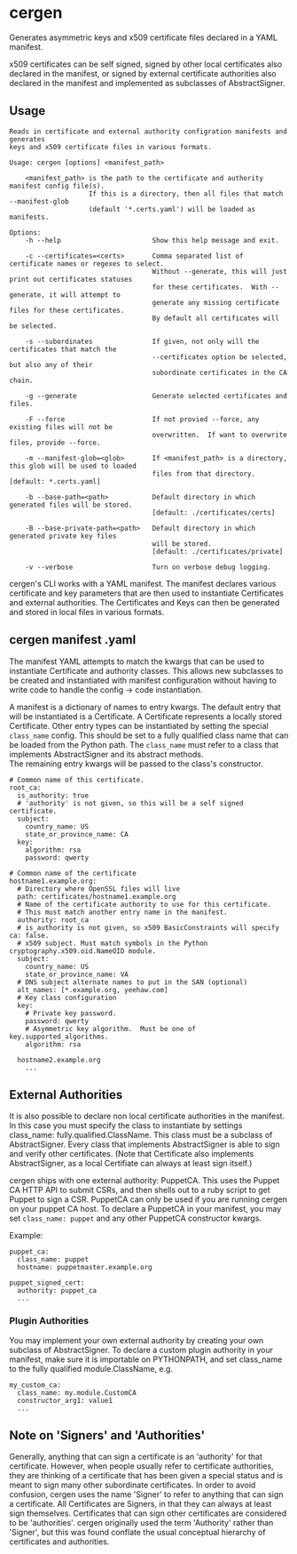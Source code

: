 # cergen

Generates asymmetric keys and x509 certificate files declared in a YAML manifest.

x509 certificates can be self signed, signed by other local certificates also declared in the
manifest, or signed by external certificate authorities also declared in the manifest and
implemented as subclasses of AbstractSigner.

## Usage

```
Reads in certificate and external authority configration manifests and generates
keys and x509 certificate files in various formats.

Usage: cergen [options] <manifest_path>

    <manifest_path> is the path to the certificate and authority manifest config file(s).
                    If this is a directory, then all files that match --manifest-glob
                    (default '*.certs.yaml') will be loaded as manifests.

Options:
    -h --help                       Show this help message and exit.

    -c --certificates=<certs>       Comma separated list of certificate names or regexes to select.
                                    Without --generate, this will just print out certificates statuses
                                    for these certificates.  With --generate, it will attempt to
                                    generate any missing certificate files for these certificates.
                                    By default all certificates will be selected.

    -s --subordinates               If given, not only will the certificates that match the
                                    --certificates option be selected, but also any of their
                                    subordinate certificates in the CA chain.

    -g --generate                   Generate selected certificates and files.

    -F --force                      If not provied --force, any existing files will not be
                                    overwritten.  If want to overwrite files, provide --force.

    -m --manifest-glob=<glob>       If <manifest_path> is a directory, this glob will be used to loaded
                                    files from that directory. [default: *.certs.yaml]

    -b --base-path=<path>           Default directory in which generated files will be stored.
                                    [default: ./certificates/certs]

    -B --base-private-path=<path>   Default directory in which generated private key files
                                    will be stored.
                                    [default: ./certificates/private]

    -v --verbose                    Turn on verbose debug logging.
```

cergen's CLI works with a YAML manifest.  The manifest declares various certificate and key
parameters that are then used to instantiate Certificates and external authorities.  The
Certificates and Keys can then be generated and stored in local files in various formats.


## cergen manifest .yaml

The manifest YAML attempts to match the kwargs that can be used to instantiate
Certificate and authority classes.  This allows new subclasses to be created and
instantiated with manifest configuration without having to write code to
handle the config -> code instantiation.

A manifest is a dictionary of names to entry kwargs.  The default entry that will be
instantiated is a Certificate.  A Certificate represents a locally stored Certificate.
Other entry types can be instantiated by setting the special `class_name` config.
This should be set to a fully qualified class name that can be loaded from the Python path.
The `class_name` must refer to a class that implements AbstractSigner and its abstract methods.  
The remaining entry kwargs will be passed to the class's constructor.

```
# Common name of this certificate.
root_ca:
  is_authority: true
  # 'authority' is not given, so this will be a self signed certificate.
  subject:
    country_name: US
    state_or_province_name: CA
  key:
    algorithm: rsa
    password: qwerty

# Common name of the certificate
hostname1.example.org:
  # Directory where OpenSSL files will live
  path: certificates/hostname1.example.org
  # Name of the certificate authority to use for this certificate.
  # This must match another entry name in the manifest.
  authority: root_ca
  # is_authority is not given, so x509 BasicConstraints will specify ca: false.
  # x509 subject. Must match symbols in the Python cryptography.x509.oid.NameOID module.
  subject:
    country_name: US
    state_or_province_name: VA
  # DNS subject alternate names to put in the SAN (optional)
  alt_names: [*.example.org, yeehaw.com]
  # Key class configuration
  key:
    # Private key password.
    password: qwerty
    # Asymmetric key algorithm.  Must be one of key.supported_algorithms.
    algorithm: rsa

  hostname2.example.org
    ...
````

## External Authorities
It is also possible to declare non local certificate authorities in the manifest.  In this case
you must specify the class to instantiate by settings class_name: fully.qualified.ClassName.
This class must be a subclass of AbstractSigner.  Every class that implements
AbstractSigner is able to sign and verify other certificates. (Note that Certificate also
implements AbstractSigner, as a local Certifiate can always at least sign itself.)

cergen ships with one external authority: PuppetCA.  This uses the Puppet CA HTTP API
to submit CSRs, and then shells out to a ruby script to get Puppet to sign a CSR.  PuppetCA
can only be used if you are running cergen on your puppet CA host.  To declare a PuppetCA
in your manifest, you may set `class_name: puppet` and any other PuppetCA constructor kwargs.


Example:

```
puppet_ca:
  class_name: puppet
  hostname: puppetmaster.example.org

puppet_signed_cert:
  authority: puppet_ca
  ...
```

### Plugin Authorities
You may implement your own external authority by creating your own subclass of AbstractSigner.
To declare a custom plugin authority in your manifest, make sure it is importable on PYTHONPATH,
and set class_name to the fully qualified module.ClassName, e.g.

```
my_custom_ca:
  class_name: my.module.CustomCA
  constructor_arg1: value1
  ...
```

## Note on 'Signers' and 'Authorities'
Generally, anything that can sign a certificate is an 'authority' for that certificate.
However, when people usually refer to certificate authorities, they are thinking
of a certificate that has been given a special status and is meant
to sign many other subordinate certificates.  In order to avoid confusion, cergen
uses the name 'Signer' to refer to anything that can sign a certificate.  All
Certificates are Signers, in that they can always at least sign themselves.  Certificates
that can sign other certificates are considered to be 'authorities'.  cergen
originally used the term 'Authority' rather than 'Signer', but this was found
conflate the usual conceptual hierarchy of certificates and authorities.



